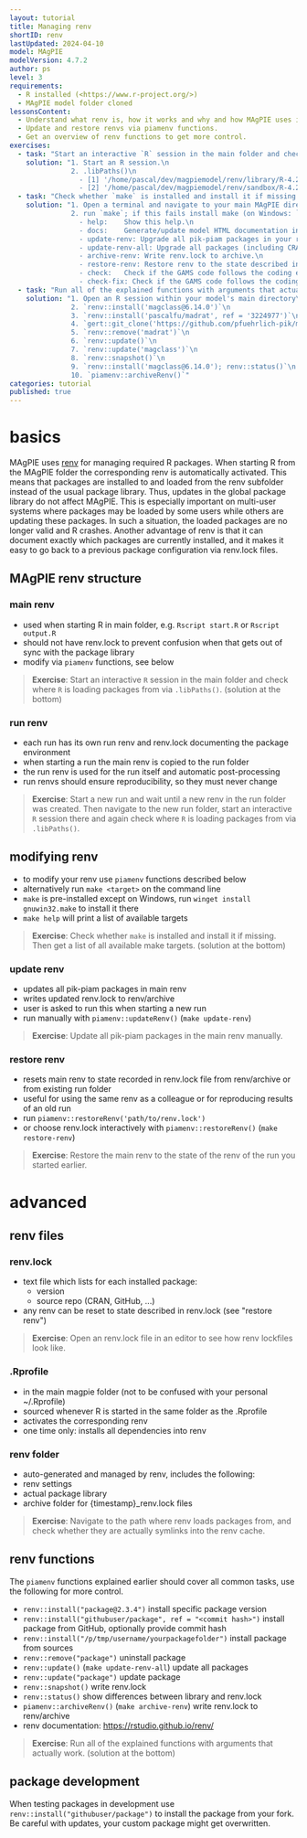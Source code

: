 ```yaml
---
layout: tutorial
title: Managing renv
shortID: renv
lastUpdated: 2024-04-10
model: MAgPIE
modelVersion: 4.7.2
author: ps
level: 3
requirements:
  - R installed (<https://www.r-project.org/>)
  - MAgPIE model folder cloned
lessonsContent:
  - Understand what renv is, how it works and why and how MAgPIE uses it.
  - Update and restore renvs via piamenv functions.
  - Get an overview of renv functions to get more control.
exercises:
  - task: "Start an interactive `R` session in the main folder and check where `R` is loading packages from via `.libPaths()`."
    solution: "1. Start an R session.\n
               2. .libPaths()\n
                 - [1] '/home/pascal/dev/magpiemodel/renv/library/R-4.2/x86_64-pc-linux-gnu'\n
                 - [2] '/home/pascal/dev/magpiemodel/renv/sandbox/R-4.2/x86_64-pc-linux-gnu/6e5b3dc8'"
  - task: "Check whether `make` is installed and install it if missing. Then get a list of all available make targets."
    solution: "1. Open a terminal and navigate to your main MAgPIE directory\n
               2. run `make`; if this fails install make (on Windows: `winget install gnuwin32.make`) and try again\n
                 - help:    Show this help.\n
                 - docs:    Generate/update model HTML documentation in the doc/ folder.\n
                 - update-renv: Upgrade all pik-piam packages in your renv to the respective latest release and write renv.lock to archive.\n
                 - update-renv-all: Upgrade all packages (including CRAN packages) in your renv to the respective latest release and write renv.lock to archive.\n
                 - archive-renv: Write renv.lock to archive.\n
                 - restore-renv: Restore renv to the state described in interactively selected renv.lock from the archive or a run folder.\n
                 - check:   Check if the GAMS code follows the coding etiquette using gms::codeCheck.\n
                 - check-fix: Check if the GAMS code follows the coding etiquette and offer fixing any problems directly if possible using gms::codeCheck."
  - task: "Run all of the explained functions with arguments that actually work."
    solution: "1. Open an R session within your model's main directory\n
               2. `renv::install('magclass@6.14.0')`\n
               3. `renv::install('pascalfu/madrat', ref = '3224977')`\n
               4. `gert::git_clone('https://github.com/pfuehrlich-pik/madrat.git', './local-madrat'); renv::install('./local-madrat')`\n
               5. `renv::remove('madrat')`\n
               6. `renv::update()`\n
               7. `renv::update('magclass')`\n
               8. `renv::snapshot()`\n
               9. `renv::install('magclass@6.14.0'); renv::status()`\n
               10. `piamenv::archiveRenv()`"
categories: tutorial
published: true
---
```

# basics
MAgPIE uses [renv](https://rstudio.github.io/renv/) for managing required R packages. When starting R from the MAgPIE folder the corresponding renv is automatically activated. This means that packages are installed to and loaded from the renv subfolder instead of the usual package library. Thus, updates in the global package library do not affect MAgPIE. This is especially important on multi-user systems where packages may be loaded by some users while others are updating these packages. In such a situation, the loaded packages are no longer valid and R crashes. Another advantage of renv is that it can document exactly which packages are currently installed, and it makes it easy to go back to a previous package configuration via renv.lock files.

## MAgPIE renv structure
### main renv
- used when starting R in main folder, e.g. `Rscript start.R` or `Rscript output.R`
- should not have renv.lock to prevent confusion when that gets out of sync with the package library
- modify via `piamenv` functions, see below

> **Exercise**: Start an interactive `R` session in the main folder and check where `R` is loading packages from via `.libPaths()`. (solution at the bottom)

### run renv
- each run has its own run renv and renv.lock documenting the package environment
- when starting a run the main renv is copied to the run folder
- the run renv is used for the run itself and automatic post-processing
- run renvs should ensure reproducibility, so they must never change

> **Exercise**: Start a new run and wait until a new renv in the run folder was created. Then navigate to the new run folder, start an interactive `R` session there and again check where `R` is loading packages from via `.libPaths()`.

## modifying renv
- to modify your renv use `piamenv` functions described below
- alternatively run `make <target>` on the command line
- `make` is pre-installed except on Windows, run `winget install gnuwin32.make` to install it there
- `make help` will print a list of available targets

> **Exercise**: Check whether `make` is installed and install it if missing. Then get a list of all available make targets. (solution at the bottom)

### update renv
- updates all pik-piam packages in main renv
- writes updated renv.lock to renv/archive
- user is asked to run this when starting a new run
- run manually with `piamenv::updateRenv()` (`make update-renv`)

> **Exercise**: Update all pik-piam packages in the main renv manually.

### restore renv
- resets main renv to state recorded in renv.lock file from renv/archive or from existing run folder
- useful for using the same renv as a colleague or for reproducing results of an old run
- run `piamenv::restoreRenv('path/to/renv.lock')`
- or choose renv.lock interactively with `piamenv::restoreRenv()` (`make restore-renv`)

> **Exercise**: Restore the main renv to the state of the renv of the run you started earlier.

# advanced
## renv files
### renv.lock
- text file which lists for each installed package:
	- version
	- source repo (CRAN, GitHub, ...)
- any renv can be reset to state described in renv.lock (see "restore renv")

> **Exercise**: Open an renv.lock file in an editor to see how renv lockfiles look like.

### .Rprofile
- in the main magpie folder (not to be confused with your personal ~/.Rprofile)
- sourced whenever R is started in the same folder as the .Rprofile
- activates the corresponding renv
- one time only: installs all dependencies into renv

### renv folder
- auto-generated and managed by renv, includes the following:
- renv settings
- actual package library
- archive folder for {timestamp}_renv.lock files

> **Exercise**: Navigate to the path where renv loads packages from, and check whether they are actually symlinks into the renv cache.

## renv functions
The `piamenv` functions explained earlier should cover all common tasks, use the following for more control.
- `renv::install("package@2.3.4")` install specific package version
- `renv::install("githubuser/package", ref = "<commit hash>")` install package from GitHub, optionally provide commit hash
- `renv::install("/p/tmp/username/yourpackagefolder")` install package from sources
- `renv::remove("package")` uninstall package
- `renv::update()` (`make update-renv-all`) update all packages
- `renv::update("package")` update package
- `renv::snapshot()` write renv.lock
- `renv::status()` show differences between library and renv.lock
- `piamenv::archiveRenv()` (`make archive-renv`) write renv.lock to renv/archive
- renv documentation: https://rstudio.github.io/renv/

> **Exercise**: Run all of the explained functions with arguments that actually work. (solution at the bottom)

## package development
When testing packages in development use `renv::install("githubuser/package")` to install the package from your fork. Be careful with updates, your custom package might get overwritten.
